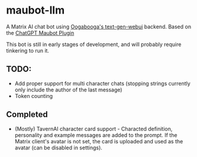 # maubot-llm
A Matrix AI chat bot using [Oogabooga's text-gen-webui](https://github.com/oobabooga/text-generation-webui) backend.
Based on the [ChatGPT Maubot Plugin](https://github.com/williamkray/maubot-chatgpt)

This bot is still in early stages of development, and will probably require tinkering to run it.

## TODO:

- Add proper support for multi character chats (stopping strings currently only include the author of the last message)
- Token counting

## Completed

- (Mostly) TavernAI character card support - Characted definition, personality and example messages are added to the prompt. If the Matrix client's avatar is not set, the card is uploaded and used as the avatar (can be disabled in settings).